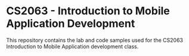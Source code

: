 # CS2063 - Introduction to Mobile Application Development

This repository contains the lab and code samples used for the CS2063 Introduction to Mobile Application development class.
